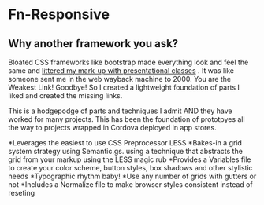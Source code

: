 Fn-Responsive
=============

Why another framework you ask?
------------------------------

Bloated CSS frameworks like bootstrap made everything look and feel the same and [littered my mark-up with presentational classes](http://www.doidea.se/techblog/more-semantically-correct-html-with-less-and-bootstrap "Title") . It was like someone sent me in the web wayback machine to 2000. You are the Weakest Link! Goodbye! So I created a lightweight foundation of parts I liked and created the missing links.

This is a hodgepodge of parts and techniques I admit AND they have worked for many projects. This has been the foundation of prototpyes all the way to projects wrapped in Cordova deployed in app stores.

*Leverages the easiest to use CSS Preprocessor LESS
*Bakes-in a grid system strategy using Semantic.gs. using a technique that abstracts the grid from your markup using the LESS magic rub
*Provides a Variables file to create your color scheme, button styles, box shadows and other stylistic needs
*Typographic rhythm baby!
*Use any number of grids with gutters or not
*Includes a Normalize file to make browser styles consistent instead of reseting

